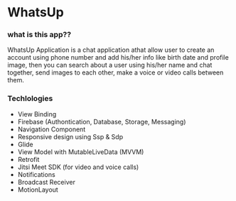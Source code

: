 # WhatsUp

### what is this app??
WhatsUp Application is a chat application athat allow user to create an account using phone number and add 
his/her info like birth date and profile image, then you can search about a user using his/her name and 
chat together, send images to each other, make a voice or video calls between them.
### Techlologies
- View Binding
- Firebase (Authontication, Database, Storage, Messaging)
- Navigation Component
- Responsive design using Ssp & Sdp
- Glide
- View Model with MutableLiveData (MVVM)
- Retrofit
- Jitsi Meet SDK (for video and voice calls)
- Notifications
- Broadcast Receiver
- MotionLayout
